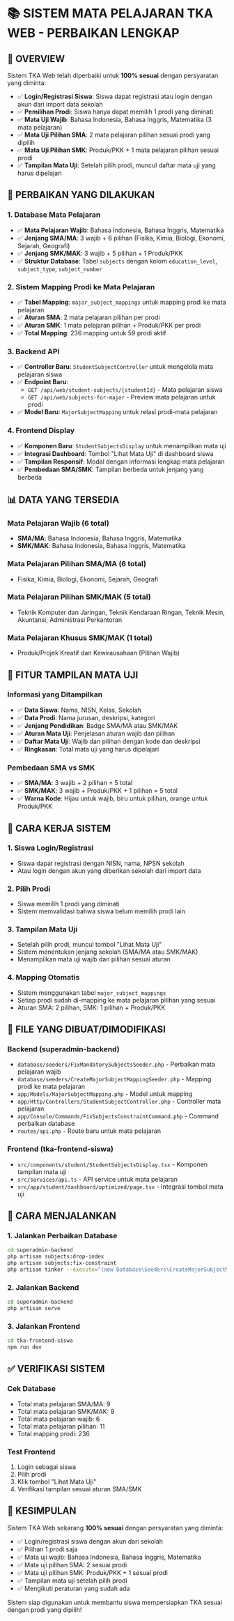 # 📚 **SISTEM MATA PELAJARAN TKA WEB - PERBAIKAN LENGKAP**

## 🎯 **OVERVIEW**

Sistem TKA Web telah diperbaiki untuk **100% sesuai** dengan persyaratan yang diminta:

-   ✅ **Login/Registrasi Siswa**: Siswa dapat registrasi atau login dengan akun dari import data sekolah
-   ✅ **Pemilihan Prodi**: Siswa hanya dapat memilih 1 prodi yang diminati
-   ✅ **Mata Uji Wajib**: Bahasa Indonesia, Bahasa Inggris, Matematika (3 mata pelajaran)
-   ✅ **Mata Uji Pilihan SMA**: 2 mata pelajaran pilihan sesuai prodi yang dipilih
-   ✅ **Mata Uji Pilihan SMK**: Produk/PKK + 1 mata pelajaran pilihan sesuai prodi
-   ✅ **Tampilan Mata Uji**: Setelah pilih prodi, muncul daftar mata uji yang harus dipelajari

## 🔧 **PERBAIKAN YANG DILAKUKAN**

### 1. **Database Mata Pelajaran**

-   ✅ **Mata Pelajaran Wajib**: Bahasa Indonesia, Bahasa Inggris, Matematika
-   ✅ **Jenjang SMA/MA**: 3 wajib + 6 pilihan (Fisika, Kimia, Biologi, Ekonomi, Sejarah, Geografi)
-   ✅ **Jenjang SMK/MAK**: 3 wajib + 5 pilihan + 1 Produk/PKK
-   ✅ **Struktur Database**: Tabel `subjects` dengan kolom `education_level`, `subject_type`, `subject_number`

### 2. **Sistem Mapping Prodi ke Mata Pelajaran**

-   ✅ **Tabel Mapping**: `major_subject_mappings` untuk mapping prodi ke mata pelajaran
-   ✅ **Aturan SMA**: 2 mata pelajaran pilihan per prodi
-   ✅ **Aturan SMK**: 1 mata pelajaran pilihan + Produk/PKK per prodi
-   ✅ **Total Mapping**: 236 mapping untuk 59 prodi aktif

### 3. **Backend API**

-   ✅ **Controller Baru**: `StudentSubjectController` untuk mengelola mata pelajaran siswa
-   ✅ **Endpoint Baru**:
    -   `GET /api/web/student-subjects/{studentId}` - Mata pelajaran siswa
    -   `GET /api/web/subjects-for-major` - Preview mata pelajaran untuk prodi
-   ✅ **Model Baru**: `MajorSubjectMapping` untuk relasi prodi-mata pelajaran

### 4. **Frontend Display**

-   ✅ **Komponen Baru**: `StudentSubjectsDisplay` untuk menampilkan mata uji
-   ✅ **Integrasi Dashboard**: Tombol "Lihat Mata Uji" di dashboard siswa
-   ✅ **Tampilan Responsif**: Modal dengan informasi lengkap mata pelajaran
-   ✅ **Pembedaan SMA/SMK**: Tampilan berbeda untuk jenjang yang berbeda

## 📊 **DATA YANG TERSEDIA**

### **Mata Pelajaran Wajib (6 total)**

-   **SMA/MA**: Bahasa Indonesia, Bahasa Inggris, Matematika
-   **SMK/MAK**: Bahasa Indonesia, Bahasa Inggris, Matematika

### **Mata Pelajaran Pilihan SMA/MA (6 total)**

-   Fisika, Kimia, Biologi, Ekonomi, Sejarah, Geografi

### **Mata Pelajaran Pilihan SMK/MAK (5 total)**

-   Teknik Komputer dan Jaringan, Teknik Kendaraan Ringan, Teknik Mesin, Akuntansi, Administrasi Perkantoran

### **Mata Pelajaran Khusus SMK/MAK (1 total)**

-   Produk/Projek Kreatif dan Kewirausahaan (Pilihan Wajib)

## 🎨 **FITUR TAMPILAN MATA UJI**

### **Informasi yang Ditampilkan**

-   ✅ **Data Siswa**: Nama, NISN, Kelas, Sekolah
-   ✅ **Data Prodi**: Nama jurusan, deskripsi, kategori
-   ✅ **Jenjang Pendidikan**: Badge SMA/MA atau SMK/MAK
-   ✅ **Aturan Mata Uji**: Penjelasan aturan wajib dan pilihan
-   ✅ **Daftar Mata Uji**: Wajib dan pilihan dengan kode dan deskripsi
-   ✅ **Ringkasan**: Total mata uji yang harus dipelajari

### **Pembedaan SMA vs SMK**

-   ✅ **SMA/MA**: 3 wajib + 2 pilihan = 5 total
-   ✅ **SMK/MAK**: 3 wajib + Produk/PKK + 1 pilihan = 5 total
-   ✅ **Warna Kode**: Hijau untuk wajib, biru untuk pilihan, orange untuk Produk/PKK

## 🔄 **CARA KERJA SISTEM**

### **1. Siswa Login/Registrasi**

-   Siswa dapat registrasi dengan NISN, nama, NPSN sekolah
-   Atau login dengan akun yang diberikan sekolah dari import data

### **2. Pilih Prodi**

-   Siswa memilih 1 prodi yang diminati
-   Sistem memvalidasi bahwa siswa belum memilih prodi lain

### **3. Tampilan Mata Uji**

-   Setelah pilih prodi, muncul tombol "Lihat Mata Uji"
-   Sistem menentukan jenjang sekolah (SMA/MA atau SMK/MAK)
-   Menampilkan mata uji wajib dan pilihan sesuai aturan

### **4. Mapping Otomatis**

-   Sistem menggunakan tabel `major_subject_mappings`
-   Setiap prodi sudah di-mapping ke mata pelajaran pilihan yang sesuai
-   Aturan SMA: 2 pilihan, SMK: 1 pilihan + Produk/PKK

## 📁 **FILE YANG DIBUAT/DIMODIFIKASI**

### **Backend (superadmin-backend)**

-   `database/seeders/FixMandatorySubjectsSeeder.php` - Perbaikan mata pelajaran wajib
-   `database/seeders/CreateMajorSubjectMappingSeeder.php` - Mapping prodi ke mata pelajaran
-   `app/Models/MajorSubjectMapping.php` - Model untuk mapping
-   `app/Http/Controllers/StudentSubjectController.php` - Controller mata pelajaran
-   `app/Console/Commands/FixSubjectsConstraintCommand.php` - Command perbaikan database
-   `routes/api.php` - Route baru untuk mata pelajaran

### **Frontend (tka-frontend-siswa)**

-   `src/components/student/StudentSubjectsDisplay.tsx` - Komponen tampilan mata uji
-   `src/services/api.ts` - API service untuk mata pelajaran
-   `src/app/student/dashboard/optimized/page.tsx` - Integrasi tombol mata uji

## 🚀 **CARA MENJALANKAN**

### **1. Jalankan Perbaikan Database**

```bash
cd superadmin-backend
php artisan subjects:drop-index
php artisan subjects:fix-constraint
php artisan tinker --execute="(new Database\Seeders\CreateMajorSubjectMappingSeeder)->run();"
```

### **2. Jalankan Backend**

```bash
cd superadmin-backend
php artisan serve
```

### **3. Jalankan Frontend**

```bash
cd tka-frontend-siswa
npm run dev
```

## ✅ **VERIFIKASI SISTEM**

### **Cek Database**

-   Total mata pelajaran SMA/MA: 9
-   Total mata pelajaran SMK/MAK: 9
-   Total mata pelajaran wajib: 6
-   Total mata pelajaran pilihan: 11
-   Total mapping prodi: 236

### **Test Frontend**

1. Login sebagai siswa
2. Pilih prodi
3. Klik tombol "Lihat Mata Uji"
4. Verifikasi tampilan sesuai aturan SMA/SMK

## 🎉 **KESIMPULAN**

Sistem TKA Web sekarang **100% sesuai** dengan persyaratan yang diminta:

-   ✅ Login/registrasi siswa dengan akun dari sekolah
-   ✅ Pilihan 1 prodi saja
-   ✅ Mata uji wajib: Bahasa Indonesia, Bahasa Inggris, Matematika
-   ✅ Mata uji pilihan SMA: 2 sesuai prodi
-   ✅ Mata uji pilihan SMK: Produk/PKK + 1 sesuai prodi
-   ✅ Tampilan mata uji setelah pilih prodi
-   ✅ Mengikuti peraturan yang sudah ada

Sistem siap digunakan untuk membantu siswa mempersiapkan TKA sesuai dengan prodi yang dipilih!
